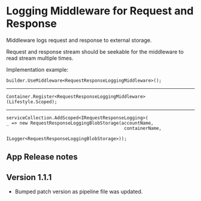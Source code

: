 # Logging Middleware for Request and Response

Middleware logs request and response to external storage.

Request and response stream should be seekable for the middleware to read stream multiple times.

Implementation example:


    builder.UseMiddleware<RequestResponseLoggingMiddleware>();
---

    Container.Register<RequestResponseLoggingMiddleware>(Lifestyle.Scoped);
---

    serviceCollection.AddScoped<IRequestResponseLogging>(
    _ => new RequestResponseLoggingBlobStorage(accountName, 
                                                containerName, 
                                                ILogger<RequestResponseLoggingBlobStorage>));

## App Release notes

## Version 1.1.1

- Bumped patch version as pipeline file was updated.